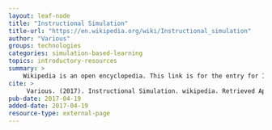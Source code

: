 ```yaml
---
layout: leaf-node
title: "Instructional Simulation"
title-url: "https://en.wikipedia.org/wiki/Instructional_simulation"
author: "Various"
groups: technologies
categories: simulation-based-learning
topics: introductory-resources
summary: >
    Wikipedia is an open encyclopedia. This link is for the entry for Instructional Simulation.
cite: >
     Various. (2017). Instructional Simulation. wikipedia. Retrieved April 19, 2017 from: https://en.wikipedia.org/wiki/Instructional_simulation
pub-date: 2017-04-19
added-date: 2017-04-19
resource-type: external-page
---
```

